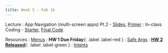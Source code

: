 ```yaml
---
title: Week 5 - Feb 16
---
```


Lecture
: App Navigation (multi-screen apps) Pt.2 - [Slides](https://drive.google.com/file/d/1Ho1_Jwwnc4C0KXxqpVacMr6Bu7WIAje0/view?usp=drive_link), [Primer](https://drive.google.com/file/d/1Zfx-4rFQdJBSOuuL9fdaGVIbFCNCl2A9/view?usp=drive_link)
  : In-class Coding - [Starter](https://drive.google.com/file/d/1S6Ii-BVgEeL5W7r3g958yk0lNQqRriEV/view?usp=drive_link), [Final Code](https://drive.google.com/file/d/1EW64Ld2QiCUVWb3gWVTJBTRY9NaBkewP/view?usp=drive_link)

Resources
: [Menus](https://developer.android.com/develop/ui/views/components/menus)
  : **HW 1 Due Friday**{: .label .label-red }
: [Safe Args](https://developer.android.com/guide/navigation/navigation-pass-data)
  : [**HW 2 Released**](https://cis1950android.github.io/%5Chomework2){: .label .label-green }
: [Intents](https://developer.android.com/guide/components/intents-filters)
